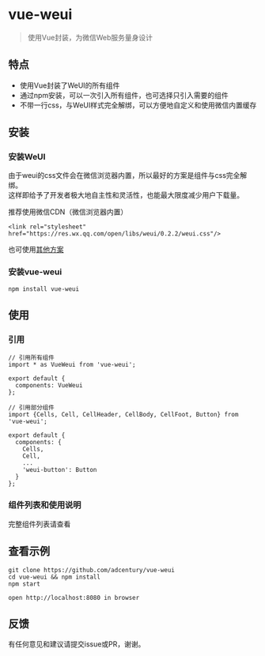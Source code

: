 # vue-weui 

> 使用Vue封装，为微信Web服务量身设计

## 特点

* 使用Vue封装了WeUI的所有组件
* 通过npm安装，可以一次引入所有组件，也可选择只引入需要的组件
* 不带一行css，与WeUI样式完全解绑，可以方便地自定义和使用微信内置缓存

## 安装

### 安装WeUI

由于weui的css文件会在微信浏览器内置，所以最好的方案是组件与css完全解绑。  
这样即给予了开发者极大地自主性和灵活性，也能最大限度减少用户下载量。

推荐使用微信CDN（微信浏览器内置）

```
<link rel="stylesheet" href="https://res.wx.qq.com/open/libs/weui/0.2.2/weui.css"/>
```

也可使用[其他方案](https://github.com/weui/weui#方法一)

### 安装vue-weui

```
npm install vue-weui
```

## 使用

### 引用

```
// 引用所有组件
import * as VueWeui from 'vue-weui';

export default {
  components: VueWeui
};

// 引用部分组件
import {Cells, Cell, CellHeader, CellBody, CellFoot, Button} from 'vue-weui';

export default {
  components: {
    Cells,
    Cell,
    ...
    'weui-button': Button
  }
};
```

### 组件列表和使用说明

完整组件列表请查看

## 查看示例

```
git clone https://github.com/adcentury/vue-weui
cd vue-weui && npm install
npm start

open http://localhost:8080 in browser
```

## 反馈

有任何意见和建议请提交issue或PR，谢谢。
